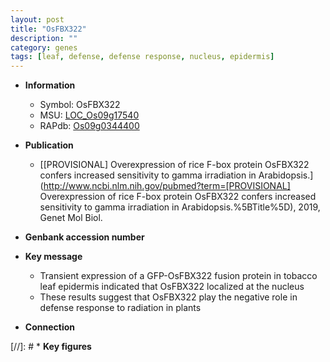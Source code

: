 ```yaml
---
layout: post
title: "OsFBX322"
description: ""
category: genes
tags: [leaf, defense, defense response, nucleus, epidermis]
---
```


* **Information**  
    + Symbol: OsFBX322  
    + MSU: [LOC_Os09g17540](http://rice.plantbiology.msu.edu/cgi-bin/ORF_infopage.cgi?orf=LOC_Os09g17540)  
    + RAPdb: [Os09g0344400](http://rapdb.dna.affrc.go.jp/viewer/gbrowse_details/irgsp1?name=Os09g0344400)  

* **Publication**  
    + [[PROVISIONAL] Overexpression of rice F-box protein OsFBX322 confers increased sensitivity to gamma irradiation in Arabidopsis.](http://www.ncbi.nlm.nih.gov/pubmed?term=[PROVISIONAL] Overexpression of rice F-box protein OsFBX322 confers increased sensitivity to gamma irradiation in Arabidopsis.%5BTitle%5D), 2019, Genet Mol Biol.

* **Genbank accession number**  

* **Key message**  
    + Transient expression of a GFP-OsFBX322 fusion protein in tobacco leaf epidermis indicated that OsFBX322 localized at the nucleus
    + These results suggest that OsFBX322 play the negative role in defense response to radiation in plants

* **Connection**  

[//]: # * **Key figures**  


